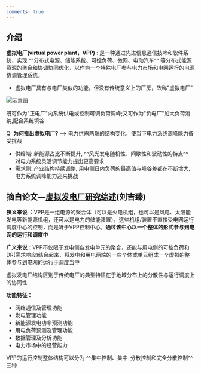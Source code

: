 ```yaml
---
comments: true
---
```


## 介绍

**虚拟电厂(virtual power plant，VPP)** :  是一种通过先进信息通信技术和软件系统，实现 ^^分布式电源、储能系统、可控负荷、微网、电动汽车^^ 等分布式能源资源的聚合和协调协同优化，以作为一个特殊电厂参与电力市场和电网运行的电源协调管理系统。

- 虚拟电厂具有与电厂类似的功能，但没有传统意义上的厂房，故称"虚拟电厂"

![示意图](https://stcn-main.oss-cn-shenzhen.aliyuncs.com/upload/wechat/20230825/20230825202034_64e89c921d6fa.png)

既可作为"正电厂"向系统供电或控制可调负荷调峰;又可作为"负电厂"加大负荷消纳,配合系统填谷

Q: **为何推出虚拟电厂?**  --> 电力供需两端的结构变化，使当下电力系统调峰能力备受挑战

- 供给端: 新能源占比不断提升, ^^风光发电随机性、间歇性和波动性的特点^^ 对电力系统灵活调节能力提出更高要求
- 需求侧: 产业结构持续调整, 用电侧日内负荷的最高值与峰谷差都在不断增大,电力系统调峰能力迎来挑战

## 摘自论文—[虚拟发电厂研究综述](https://www.researchgate.net/profile/Mingyang-Li-49/publication/286044094_Review_on_virtual_power_plants/links/5b8ce90a92851c1e1243f96b/Review-on-virtual-power-plants.pdf)(刘吉臻)

**狭义来说** ：VPP是一组电源的聚合体（可以是火电机组，也可以是风电、太阳能发电等新能源机组，还可以是电力的储能装置），这些机组/装置不直接受电网运行调度中心的控制，而是听于VPP控制中心。**通过该中心以一个整体的形式参与到电网的运行和调度中**

**广义来说**：VPP不仅限于发电侧各发电单元的聚合，还能与用电侧的可控负荷和DR(需求响应)结合起来，将发电和用电两端的一些个体或单元组成一个虚拟的整体参与到电网的运行于调度当中

虚拟发电厂结构区别于传统电厂的典型特征在于地域分布上的分散性与运行调度上的协同性

**功能特征：**

- 网络通信及管理功能
- 发电管理功能
- 新能源发电功率预测功能
- 用电负荷预测及管理功能
- 数据管理及分析功能
- 电力市场中的经营能力

VPP的运行控制整体结构可以分为 ^^集中控制、集中–分散控制和完全分散控制^^ 三种